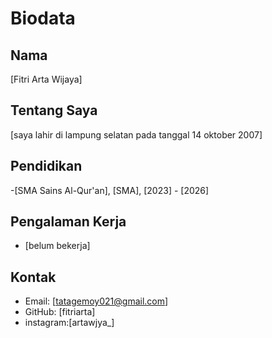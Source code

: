 # Biodata

## Nama
[Fitri Arta Wijaya]

## Tentang Saya
[saya lahir di lampung selatan pada tanggal 14 oktober 2007]

## Pendidikan
-[SMA Sains Al-Qur'an], [SMA], [2023] - [2026]

## Pengalaman Kerja
- [belum bekerja]



## Kontak
- Email: [tatagemoy021@gmail.com]
- GitHub: [fitriarta]
- instagram:[artawjya_]
